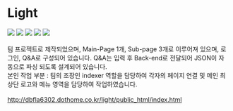 # Light

<img src="https://img.shields.io/badge/HTML5-e34f26?style=flat&logo=html5&logoColor=fff"/> <img src="https://img.shields.io/badge/CSS3-green?style=flat&logo=css3&logoColor=fff"/> <img src="https://img.shields.io/badge/SCSS-CC6699?style=flat&logo=sass&logoColor=fff"/> <img src="https://img.shields.io/badge/jQuery-0769AD?style=flat&logo=jquery&logoColor=fff"/> <img src="https://img.shields.io/badge/JavaScript-F7DF1E?style=flat&logo=JavaScript&logoColor=fff"/> 
</br></br>
팀 프로젝트로 제작되었으며, Main-Page 1개, Sub-page 3개로 이루어져 있으며, 로그인, Q&A로 구성되어 있습니다. Q&A는 입력 후 Back-end로 전달되어 JSON이 자동으로 파싱 되도록 설계되어 있습니다.
</br>본인 작업 부분 : 팀의 조장인 indexer 역할을 담당하여 각자의 페이지 연결 및 메인 최상단 로고와 메뉴 영역을 담당하여 작업하였습니다.
</br></br>
http://dbfla6302.dothome.co.kr/light/public_html/index.html
